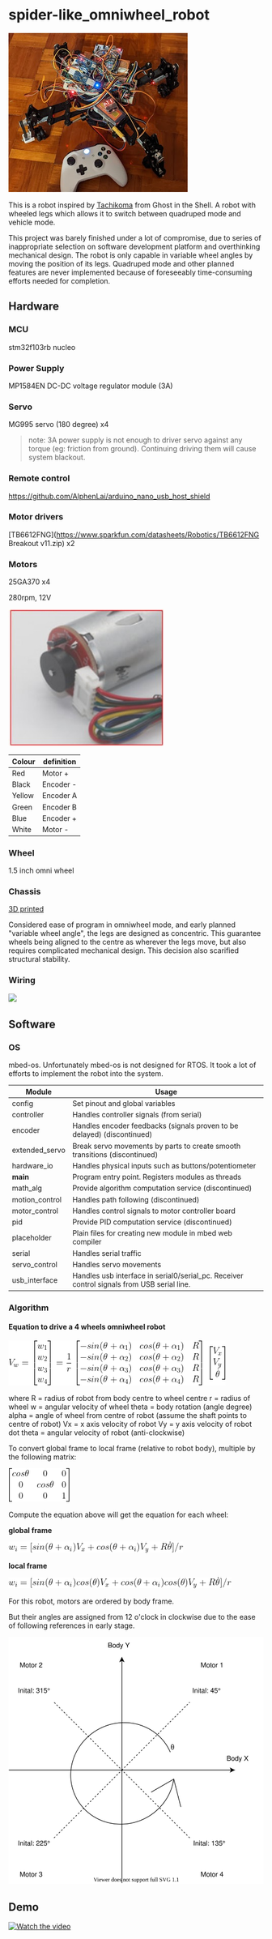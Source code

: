 # spider-like_omniwheel_robot

![](./assets/overview.jpg)

This is a robot inspired by [Tachikoma](https://ghostintheshell.fandom.com/wiki/Tachikoma) from Ghost in the Shell. A robot with wheeled legs which allows it to switch between quadruped mode and vehicle mode.

This project was barely finished under a lot of compromise, due to series of inappropriate selection on software development platform and overthinking mechanical design. The robot is only capable in variable wheel angles by moving the position of its legs. Quadruped mode and other planned features are never implemented because of foreseeably  time-consuming efforts needed for completion.



## Hardware

### MCU

stm32f103rb nucleo



### Power Supply

MP1584EN DC-DC voltage regulator module (3A)



### Servo

MG995 servo (180 degree) x4

> note: 3A power supply is not enough to driver servo against any torque (eg: friction from ground). Continuing driving them will cause system blackout.



### Remote control

https://github.com/AlphenLai/arduino_nano_usb_host_shield



### Motor drivers

[TB6612FNG](https://www.sparkfun.com/datasheets/Robotics/TB6612FNG Breakout v11.zip) x2



### Motors 

25GA370 x4

280rpm, 12V

![](./assets/motor_wiring.jpg)

| Colour | definition |
| ------ | ---------- |
| Red    | Motor +    |
| Black  | Encoder -  |
| Yellow | Encoder A  |
| Green  | Encoder B  |
| Blue   | Encoder +  |
| White  | Motor -    |



### Wheel

1.5 inch omni wheel



### Chassis

[3D printed](./3D_printe_parts/)

Considered ease of program in omniwheel mode, and early planned "variable wheel angle", the legs are designed as concentric. This guarantee wheels being aligned to the centre as wherever the legs move, but also requires complicated mechanical design. This decision also scarified structural stability.



### Wiring

![](./assets/robot_wiring.jpg)



## Software

### OS

mbed-os. Unfortunately mbed-os is not designed for RTOS. It took a lot of efforts to implement the robot into the system.



| Module         | Usage                                                        |
| -------------- | ------------------------------------------------------------ |
| config         | Set pinout and global variables                              |
| controller     | Handles controller signals (from serial)                     |
| encoder        | Handles encoder feedbacks (signals proven to be delayed)  (discontinued) |
| extended_servo | Break servo movements by parts to create smooth transitions (discontinued) |
| hardware_io    | Handles physical inputs such as buttons/potentiometer        |
| **main**       | Program entry point. Registers modules as threads            |
| math_alg       | Provide algorithm computation service (discontinued)         |
| motion_control | Handles path following (discontinued)                        |
| motor_control  | Handles control signals to motor controller board            |
| pid            | Provide PID computation service (discontinued)               |
| placeholder    | Plain files for creating new module in mbed web compiler     |
| serial         | Handles serial traffic                                       |
| servo_control  | Handles servo movements                                      |
| usb_interface  | Handles usb interface in serial0/serial_pc. Receiver control signals from USB serial line. |

### Algorithm

#### Equation to drive a 4 wheels omniwheel robot

![image](./assets/eqn_4wheels.gif)

where 
R = radius of robot from body centre to wheel centre
r = radius of wheel
w = angular velocity of wheel
theta = body rotation (angle degree)
alpha = angle of wheel from centre of robot (assume the shaft points to centre of robot)
Vx = x axis velocity of robot
Vy = y axis velocity of robot
dot theta = angular velocity of robot (anti-clockwise)

To convert global frame to local frame (relative to robot body), multiple by the following matrix:

![image](./assets/eqn_global2local.gif)

Compute the equation above will get the equation for each wheel:

**global frame**

![image](./assets/eqn_eachwheelglobal.gif)

**local frame**

![image](./assets/eqn_eachwheellocal.gif)

For this robot, motors are ordered by body frame.

But their angles are assigned from 12 o'clock in clockwise due to the ease of following references in early stage.

![image](./assets/coordinate.svg)



## Demo

[![Watch the video](https://img.youtube.com/vi/Zyg-uMiATHM/maxresdefault.jpg)](https://youtu.be/Zyg-uMiATHM)


